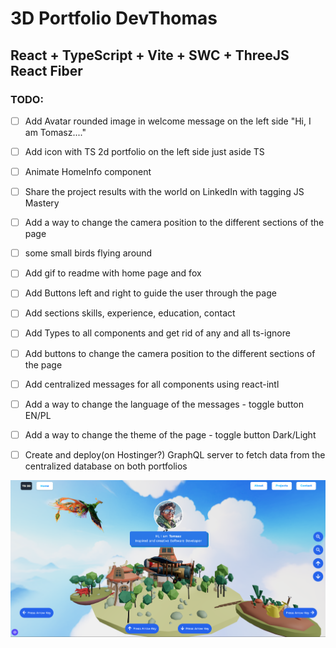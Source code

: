 # 3D Portfolio DevThomas

## React + TypeScript + Vite + SWC + ThreeJS React Fiber 

### TODO: 
- [ ] Add Avatar rounded image in welcome message on the left side "Hi, I am Tomasz...."
- [ ] Add icon with TS 2d portfolio on the left side just aside TS
- [ ] Animate HomeInfo component
- [ ] Share the project results with the world on LinkedIn with tagging JS Mastery

- [ ] Add a way to change the camera position to the different sections of the page
- [ ] some small birds flying around
- [ ] Add gif to readme with home page and fox
- [ ] Add Buttons left and right to guide the user through the page
- [ ] Add sections skills, experience, education, contact
- [ ] Add Types to all components and get rid of any and all ts-ignore
- [ ] Add buttons to change the camera position to the different sections of the page
- [ ] Add centralized messages for all components using react-intl
- [ ] Add a way to change the language of the messages - toggle button EN/PL
- [ ] Add a way to change the theme of the page - toggle button Dark/Light
- [ ] Create and deploy(on Hostinger?) GraphQL server to fetch data from the centralized database on both portfolios


![img.png](img.png)